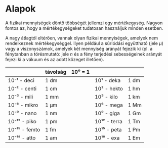 # Alapok

A fizikai mennyiségek döntő többségét jellemzi egy mértékegység. Nagyon fontos az, hogy
a mértékegységeket tudatosan használjuk minden esetben.

A nagy átlagtól eltérően, vannak olyan fizikai mennyiségek, amelyek nem rendelkeznek
mértékegységgel. Ilyen például a súrlódási együttható (jele *μ*) vagy a viszonyszámok, amelyek két mennyiség arányát fejezik ki (pl. a fénytanban a törésmutató: jele *n* és a fény terjedési sebességeinek arányát fejezi ki a vákuum és az adott közeget illetően).

|  | távolság | 10⁰ = 1 |  |  |
| --- | --- | --- | --- | --- |
| 10⁻¹ - deci | 1 dm |  | 10¹ - deka | 1 dm |
| 10⁻² - centi | 1 cm |  | 10² - hekto | 1 hm  |
| 10⁻³ - mili | 1 mm |  | 10³ - kilo | 1 km |
| 10⁻⁶ - mikro | 1 μm |  | 10⁶ - mega | 1 Mm |
| 10⁻⁹ - nano | 1 nm |  | 10⁹ - giga | 1 Gm |
| 10⁻¹² - piko | 1 pm |  | 10¹² - terra | 1 Tm |
| 10⁻¹⁵ - femto | 1 fm |  | 10¹⁵ - peta | 1 Pm |
| 10⁻¹⁸ - atto | 1 am |  | 10¹⁸ - exa | 1 Em |
